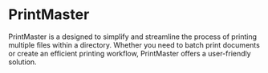 # PrintMaster
PrintMaster is a designed to simplify and streamline the process of printing multiple files within a directory. Whether you need to batch print documents or create an efficient printing workflow, PrintMaster offers a user-friendly solution.
